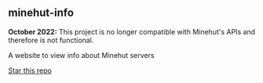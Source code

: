 ## minehut-info

**October 2022:** This project is no longer compatible with Minehut's APIs and therefore is not functional.

A website to view info about Minehut servers

[Star this repo](https://github.com/danielgulic/minehut-info/stargazers)  
